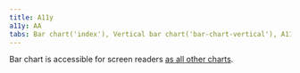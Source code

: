 ```yaml
---
title: A11y
a11y: AA
tabs: Bar chart('index'), Vertical bar chart('bar-chart-vertical'), A11y('bar-chart-a11y'), API('bar-chart-api'), Examples('bar-chart-d3-code'), Changelog('d3-chart-changelog')
---
```


Bar chart is accessible for screen readers [as all other charts](/data-display/d3-chart/d3-chart-a11y).
